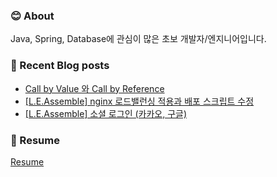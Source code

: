 ### 😊 About 
Java, Spring, Database에 관심이 많은 초보 개발자/엔지니어입니다.


### 📕 Recent Blog posts
<!-- BLOG-POST-LIST:START -->
- [Call by Value 와 Call by Reference](https://kingpiggylab.tistory.com/325)
- [[L.E.Assemble] nginx 로드밸런싱 적용과 배포 스크립트 수정](https://kingpiggylab.tistory.com/324)
- [[L.E.Assemble] 소셜 로그인 (카카오, 구글)](https://kingpiggylab.tistory.com/323)
<!-- BLOG-POST-LIST:END -->

### 📄 Resume

<a href="https://kingpiggy.github.io/resume/" target="_blank">Resume</a>

<!--
**HoonDragonite/HoonDragonite** is a ✨ _special_ ✨ repository because its `README.md` (this file) appears on your GitHub profile.

Here are some ideas to get you started:

- 🔭 I’m currently working on ...
- 🌱 I’m currently learning ...
- 👯 I’m looking to collaborate on ...
- 🤔 I’m looking for help with ...
- 💬 Ask me about ...
- 📫 How to reach me: ...
- 😄 Pronouns: ...
- ⚡ Fun fact: ...
-->

